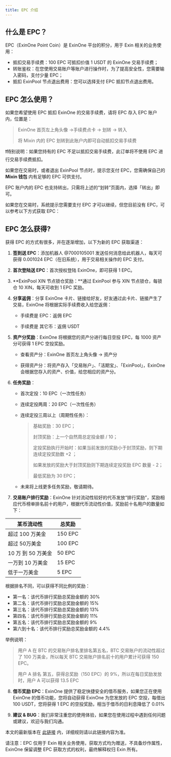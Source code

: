 ```yaml
---
title: EPC 介绍
---
```


## 什么是 EPC？

EPC（ExinOne Point Coin）是 ExinOne 平台的积分，用于 Exin 相关的业务使用：

- 抵扣交易手续费：100 EPC 可抵扣价值 1 USDT 的 ExinOne 交易手续费；
- 转账鉴权：在您使用交易账户等账户进行操作时，为了提高安全性，您需要输入密码，支付少量 EPC；
- 抵扣 ExinPool 节点退出费用：您可以选择支付 EPC 抵扣节点退出费用。

## EPC 怎么使用？

如果您希望使用 EPC 抵扣 ExinOne 的交易手续费，请将 EPC 存入 EPC 账户内，位置是：

> ExinOne 首页左上角头像 ->手续费点卡 -> 划转 -> 转入
>
> 将 Mixin 内的 EPC 划转到此账户内即可自动抵扣交易手续费

❗️特别说明：如果您持有的 EPC 不足以抵扣交易手续费，此订单将不使用 EPC 进行交易手续费抵扣。

如果您在交易时，或者退出 ExinPool 节点时，提示您支付 EPC，您需确保自己的 **Mixin 钱包** 内有足够的 EPC 可供支付。

EPC 账户内的 EPC 也支持转出，只需将上述的“划转”页面内，选择「转出」即可。

如果您在交易时，系统提示您需要支付 EPC 才可以继续，但您目前没有 EPC，可以参考以下方式获取 EPC：

## EPC 怎么获得?

获得 EPC 的方式有很多，并在逐渐增加，以下为新的 EPC 获取渠道：

1. **签到送 EPC**：添加机器人 @7000105001 发送任何消息给此机器人，每天可获得 0.001024 EPC（在旧系统），用于交易相关操作的 EPC 支付。

2. **首次登陆送 EPC**：首次授权登陆 ExinOne，即可获得 1 EPC。

3. **ExinPool XIN 节点锁仓奖励：**通过 ExinPool 参与 XIN 节点锁仓，每锁仓 10 XIN，每天可收到 1 EPC 奖励。

4. **分享返佣**：分享 ExinOne 卡片、链接给好友，好友通过此卡片、链接产生了交易，ExinOne 将根据实际手续费收入给您返佣：

   - 手续费是 EPC：返佣 EPC

   - 手续费是 其它币：返佣 USDT

5. **资产分奖励**：ExinOne 将根据您的资产分进行每日空投 EPC，每 1000 资产分可获得 1 EPC 空投奖励。

   - 查看资产分：ExinOne 首页左上角头像 -> 资产分

   - 获得资产分：将资产存入「交易账户」、「活期宝」、「ExinPool」，ExinOne 会根据您存入的资产、价值，给您相应的资产分。

6. **任务奖励**：

   - 首次定投：10 EPC（一次性任务）

   - 连续定投两周：20 EPC（一次性任务）

   - 连续定投三周以上（周期性任务）：

     >  基础奖励：30 EPC；
     >
     > 封顶奖励：上一个自然周总定投金额 / 10；
     >
     > 定投奖励执行开始时：如果当前发放的奖励小于封顶奖励，则下期连续定投奖励数 +2 ；
     >
     > 如果发放的奖励大于封顶奖励则下期连续定投奖励 EPC 数量 - 2；
     >
     > 最低奖励为 30 EPC；

   - 未来将上线更多任务奖励，敬请期待。

7. **交易账户排行奖励**：ExinOne 针对流动性较好的代币发放“排行奖励”，奖励相应代币榜单排名前十的用户，根据代币流动性价值，奖励前十名用户的数量如下：

| 某币流动性         | 总奖励  |
| ------------------ | ------- |
| 超过 100 万美金    | 150 EPC |
| 超过 50万美金      | 100 EPC |
| 10 万 到 50 万美金 | 50 EPC  |
| 一万到 10 万美金   | 15 EPC  |
| 低于一万美金       | 5 EPC   |

根据排名不同，可以获得不同比例的奖励：

- 第一名：该代币排行奖励总奖励金额的 30%
- 第二名：该代币排行奖励总奖励金额的 15%
- 第三名：该代币排行奖励总奖励金额的 13%
- 第四名：该代币排行奖励总奖励金额的 11%
- 第五名：该代币排行奖励总奖励金额的 9%
- 第六到十名：该代币排行奖励总奖励金额的 4.4% 

 举例说明：

> 用户 A 在 BTC 的交易账户排名里排名第五名，BTC 交易账户的流动性超过了 100 万美金，所以每天 BTC 交易账户排名前十的用户累计可获得 150 EPC。
>
> 用户 A 排名 第五，获得总奖励（150 EPC）的 9%，所以在每日奖励发放时，用户 A 可以获得 13.5 EPC

8. **借币奖励 EPC**：ExinOne 提供了稳定快捷安全的借币服务，如果您正在使用 ExinOne 的借币功能，您将自动获得 ExinOne 为您发放的 EPC 空投，每借出 100 USDT，您将获得 1 EPC 的空投奖励，相当于借币的日利息降低了 0.01%

9. **建议 & BUG**：我们非常注重您的使用体验，如果您在使用过程中遇到任何问题或建议，欢迎与我们沟通。

本文的最新版本在 [此链接](https://support.exinone.com/zh-CN/docs/Features/EPC) 内，详细规则请以此链接内容为准。

请注意：EPC 仅用于 Exin 相关业务使用，获取方式均为赠送，不具备炒作属性，ExinOne 保留调整 EPC 获取方式的权利，最终解释权归 Exin 所有。




